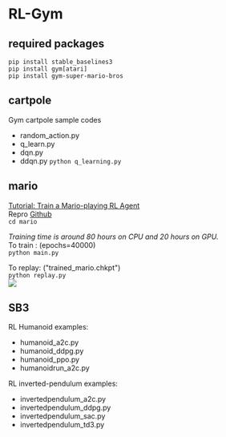 # RL-Gym

## required packages
`pip install stable_baselines3`<br>
`pip install gym[atari]`<br>
`pip install gym-super-mario-bros`<br>

## cartpole 
Gym cartpole sample codes
* random_action.py
* q_learn.py
* dqn.py
* ddqn.py
`python q_learning.py`

## mario
[Tutorial: Train a Mario-playing RL Agent](https://pytorch.org/tutorials/intermediate/mario_rl_tutorial.html)<br>
Repro [Github](https://github.com/yuansongFeng/MadMario/)<br>
`cd mario`<br>

*Training time is around 80 hours on CPU and 20 hours on GPU.*<br>
To train : (epochs=40000)<br>
`python main.py`<br>

To replay: ("trained_mario.chkpt")<br>
`python replay.py`<br>
![](https://pytorch.org/tutorials/_images/mario.gif)

## SB3
RL Humanoid examples:
* humanoid_a2c.py
* humanoid_ddpg.py
* humanoid_ppo.py
* humanoidrun_a2c.py

RL inverted-pendulum examples:
* invertedpendulum_a2c.py
* invertedpendulum_ddpg.py
* invertedpendulum_sac.py
* invertedpendulum_td3.py
